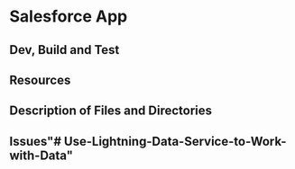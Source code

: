 # Salesforce App

## Dev, Build and Test

## Resources

## Description of Files and Directories

## Issues"# Use-Lightning-Data-Service-to-Work-with-Data" 
